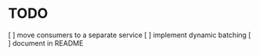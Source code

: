 # TODO

[ ] move consumers to a separate service
[ ] implement dynamic batching
[ ] document in README